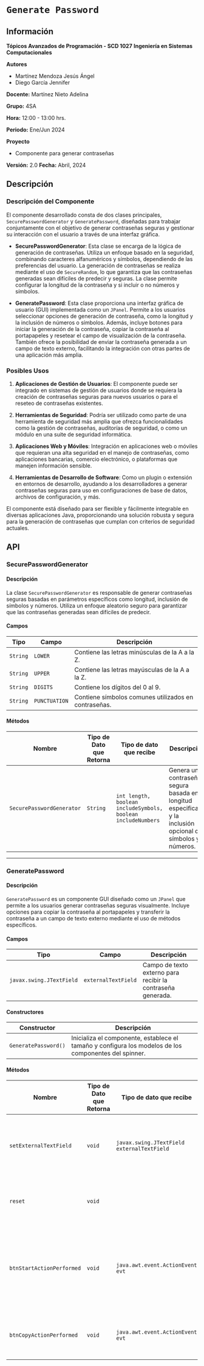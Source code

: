# `Generate Password`
## Información
**Tópicos Avanzados de Programación - SCD 1027**
**Ingeniería en Sistemas Computacionales**


**Autores**
- Martínez Mendoza Jesús Ángel
- Diego García Jennifer

**Docente:** Martínez Nieto Adelina

**Grupo:** 4SA

**Hora:** 12:00 - 13:00 hrs.

**Periodo:** Ene/Jun 2024


**Proyecto**
- Componente para generar contraseñas
  
**Versión:** 2.0
**Fecha:** Abril, 2024

## Descripción
### Descripción del Componente

El componente desarrollado consta de dos clases principales, `SecurePasswordGenerator` y `GeneratePassword`, diseñadas para trabajar conjuntamente con el objetivo de generar contraseñas seguras y gestionar su interacción con el usuario a través de una interfaz gráfica.

- **SecurePasswordGenerator**: Esta clase se encarga de la lógica de generación de contraseñas. Utiliza un enfoque basado en la seguridad, combinando caracteres alfanuméricos y símbolos, dependiendo de las preferencias del usuario. La generación de contraseñas se realiza mediante el uso de `SecureRandom`, lo que garantiza que las contraseñas generadas sean difíciles de predecir y seguras. La clase permite configurar la longitud de la contraseña y si incluir o no números y símbolos.

- **GeneratePassword**: Esta clase proporciona una interfaz gráfica de usuario (GUI) implementada como un `JPanel`. Permite a los usuarios seleccionar opciones de generación de contraseña, como la longitud y la inclusión de números o símbolos. Además, incluye botones para iniciar la generación de la contraseña, copiar la contraseña al portapapeles y resetear el campo de visualización de la contraseña. También ofrece la posibilidad de enviar la contraseña generada a un campo de texto externo, facilitando la integración con otras partes de una aplicación más amplia.

### Posibles Usos

1. **Aplicaciones de Gestión de Usuarios**: El componente puede ser integrado en sistemas de gestión de usuarios donde se requiera la creación de contraseñas seguras para nuevos usuarios o para el reseteo de contraseñas existentes.

2. **Herramientas de Seguridad**: Podría ser utilizado como parte de una herramienta de seguridad más amplia que ofrezca funcionalidades como la gestión de contraseñas, auditorías de seguridad, o como un módulo en una suite de seguridad informática.

3. **Aplicaciones Web y Móviles**: Integración en aplicaciones web o móviles que requieran una alta seguridad en el manejo de contraseñas, como aplicaciones bancarias, comercio electrónico, o plataformas que manejen información sensible.

4. **Herramientas de Desarrollo de Software**: Como un plugin o extensión en entornos de desarrollo, ayudando a los desarrolladores a generar contraseñas seguras para uso en configuraciones de base de datos, archivos de configuración, y más.

El componente está diseñado para ser flexible y fácilmente integrable en diversas aplicaciones Java, proporcionando una solución robusta y segura para la generación de contraseñas que cumplan con criterios de seguridad actuales.

## API
### SecurePasswordGenerator

#### Descripción
La clase `SecurePasswordGenerator` es responsable de generar contraseñas seguras basadas en parámetros específicos como longitud, inclusión de símbolos y números. Utiliza un enfoque aleatorio seguro para garantizar que las contraseñas generadas sean difíciles de predecir.

#### Campos
| Tipo | Campo | Descripción |
|------|-------|-------------|
| `String` | `LOWER` | Contiene las letras minúsculas de la A a la Z. |
| `String` | `UPPER` | Contiene las letras mayúsculas de la A a la Z. |
| `String` | `DIGITS` | Contiene los dígitos del 0 al 9. |
| `String` | `PUNCTUATION` | Contiene símbolos comunes utilizados en contraseñas. |

#### Métodos
| Nombre | Tipo de Dato que Retorna | Tipo de dato que recibe | Descripción |
|--------|--------|-------------------------|-------------|
| `SecurePasswordGenerator` | `String` | `int length, boolean includeSymbols, boolean includeNumbers` | Genera una contraseña segura basada en la longitud especificada y la inclusión opcional de símbolos y números. |

---

### GeneratePassword

#### Descripción
`GeneratePassword` es un componente GUI diseñado como un `JPanel` que permite a los usuarios generar contraseñas seguras visualmente. Incluye opciones para copiar la contraseña al portapapeles y transferir la contraseña a un campo de texto externo mediante el uso de métodos específicos.

#### Campos
| Tipo | Campo | Descripción |
|------|-------|-------------|
| `javax.swing.JTextField` | `externalTextField` | Campo de texto externo para recibir la contraseña generada. |

#### Constructores
| Constructor | Descripción |
|-------------|-------------|
| `GeneratePassword()` | Inicializa el componente, establece el tamaño y configura los modelos de los componentes del spinner. |

#### Métodos
| Nombre | Tipo de Dato que Retorna | Tipo de dato que recibe | Descripción |
|--------|--------|-------------------------|-------------|
| `setExternalTextField` | `void` | `javax.swing.JTextField externalTextField` | Establece el campo de texto externo donde se mostrará la contraseña generada. |
| `reset` | `void` | | Limpia el texto mostrado en el etiquetado de contraseña. |
| `btnStartActionPerformed` | `void` | `java.awt.event.ActionEvent evt` | Genera una nueva contraseña basada en las preferencias del usuario y actualiza el campo de texto asociado. |
| `btnCopyActionPerformed` | `void` | `java.awt.event.ActionEvent evt` | Copia la contraseña mostrada en el portapapeles del sistema. |
